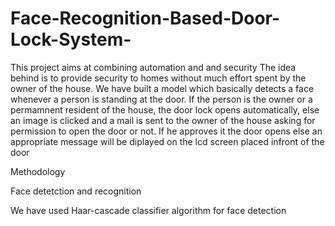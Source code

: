 # Face-Recognition-Based-Door-Lock-System-

This project aims at combining automation and and security 
The idea behind is to provide security to homes without much effort spent by the owner of the house.
We have built a model which basically detects a face whenever a person is standing at the door. 
If the person is the owner or a permamnent resident of the house, the door lock opens automatically,
else an image is clicked and a mail is sent to the owner of the house asking for permission to open the door or not.
If he approves it the door opens else an appropriate message will be diplayed on the lcd screen placed infront of the door

Methodology

Face detetction and recognition

We have used Haar-cascade classifier algorithm for face detection
